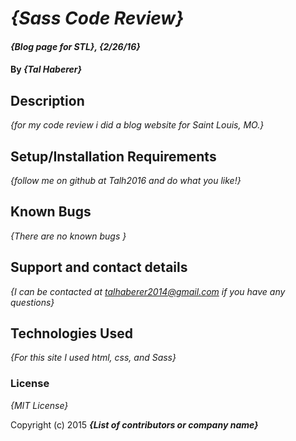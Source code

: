# _{Sass Code Review}_

#### _{Blog page for STL}, {2/26/16}_

#### By _**{Tal Haberer}**_

## Description

_{for my code review i did a blog website for Saint Louis, MO.}_

## Setup/Installation Requirements

_{follow me on github at Talh2016 and do what you like!}_

## Known Bugs

_{There are no known bugs }_

## Support and contact details

_{I can be contacted at talhaberer2014@gmail.com if you have any questions}_

## Technologies Used

_{For this site I used html, css, and Sass}_

### License

*{MIT License}*

Copyright (c) 2015 **_{List of contributors or company name}_**
